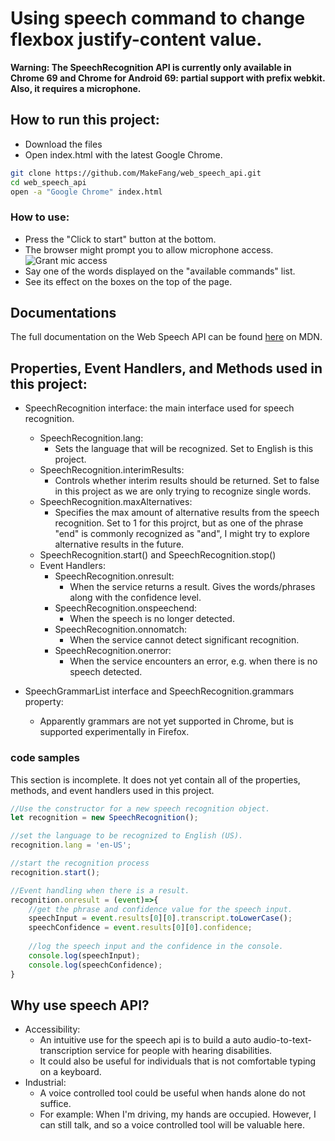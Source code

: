 # Using speech command to change flexbox justify-content value.

**Warning: The SpeechRecognition API is currently only available in Chrome 69 and Chrome for Android 69: partial support with prefix webkit. Also, it requires a microphone.**

## How to run this project:
- Download the files
- Open index.html with the latest Google Chrome.

```bash
git clone https://github.com/MakeFang/web_speech_api.git
cd web_speech_api
open -a "Google Chrome" index.html
```

### How to use:
- Press the "Click to start" button at the bottom.
- The browser might prompt you to allow microphone access.
![Grant mic access](https://i.imgur.com/cwVTn8u.png "Mic access prompt on Chrome")
- Say one of the words displayed on the "available commands" list.
- See its effect on the boxes on the top of the page.

## Documentations
The full documentation on the Web Speech API can be found
[here](https://developer.mozilla.org/en-US/docs/Web/API/SpeechRecognition) on MDN.

## Properties, Event Handlers, and Methods used in this project:

- SpeechRecognition interface: the main interface used for speech recognition.
    - SpeechRecognition.lang:
        - Sets the language that will be recognized. Set to English is this project.
    - SpeechRecognition.interimResults:
        - Controls whether interim results should be returned. Set to false in this project as we are only trying to recognize single words.
    - SpeechRecognition.maxAlternatives:
        - Specifies the max amount of alternative results from the speech recognition. Set to 1 for this projrct, but as one of the phrase "end" is commonly recognized as "and", I might try to explore alternative results in the future.
    - SpeechRecognition.start() and SpeechRecognition.stop()
    - Event Handlers:
        - SpeechRecognition.onresult:
            - When the service returns a result. Gives the words/phrases along with the confidence level.
        - SpeechRecognition.onspeechend:
            - When the speech is no longer detected.
        - SpeechRecognition.onnomatch:
            - When the service cannot detect significant recognition.
        - SpeechRecognition.onerror:
            - When the service encounters an error, e.g. when there is no speech detected.

- SpeechGrammarList interface and SpeechRecognition.grammars property:
    - Apparently grammars are not yet supported in Chrome, but is supported experimentally in Firefox.
    
### code samples

This section is incomplete. It does not yet contain all of the properties, methods, and event handlers used in this project.

```javascript
//Use the constructor for a new speech recognition object.
let recognition = new SpeechRecognition();

//set the language to be recognized to English (US).
recognition.lang = 'en-US';

//start the recognition process
recognition.start();

//Event handling when there is a result.
recognition.onresult = (event)=>{
    //get the phrase and confidence value for the speech input.
    speechInput = event.results[0][0].transcript.toLowerCase();
    speechConfidence = event.results[0][0].confidence;
    
    //log the speech input and the confidence in the console.
    console.log(speechInput);
    console.log(speechConfidence);
}
```

## Why use speech API?

- Accessibility:
    - An intuitive use for the speech api is to build a auto audio-to-text-transcription service for people with hearing disabilities.
    - It could also be useful for individuals that is not comfortable typing on a keyboard.
- Industrial:
    - A voice controlled tool could be useful when hands alone do not suffice. 
    - For example: When I'm driving, my hands are occupied. However, I can still talk, and so a voice controlled tool will be valuable here.
